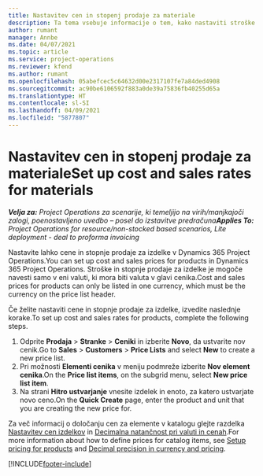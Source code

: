 ```yaml
---
title: Nastavitev cen in stopenj prodaje za materiale
description: Ta tema vsebuje informacije o tem, kako nastaviti stroške in stopnje prodaje materialov, uporabljenih pri projektih.
author: rumant
manager: Annbe
ms.date: 04/07/2021
ms.topic: article
ms.service: project-operations
ms.reviewer: kfend
ms.author: rumant
ms.openlocfilehash: 05abefcec5c64632d00e2317107fe7a84ded4908
ms.sourcegitcommit: ac90be6106592f883a0de39a75836fb40255d65a
ms.translationtype: HT
ms.contentlocale: sl-SI
ms.lasthandoff: 04/09/2021
ms.locfileid: "5877807"
---
```

# <a name="set-up-cost-and-sales-rates-for-materials"></a><span data-ttu-id="ca428-103">Nastavitev cen in stopenj prodaje za materiale</span><span class="sxs-lookup"><span data-stu-id="ca428-103">Set up cost and sales rates for materials</span></span>

<span data-ttu-id="ca428-104">_**Velja za:** Project Operations za scenarije, ki temeljijo na virih/manjkajoči zalogi, poenostavljeno uvedbo – posel do izstavitve predračuna_</span><span class="sxs-lookup"><span data-stu-id="ca428-104">_**Applies To:** Project Operations for resource/non-stocked based scenarios, Lite deployment - deal to proforma invoicing_</span></span>

<span data-ttu-id="ca428-105">Nastavite lahko cene in stopnje prodaje za izdelke v Dynamics 365 Project Operations.</span><span class="sxs-lookup"><span data-stu-id="ca428-105">You can set up cost and sales prices for products in Dynamics 365 Project Operations.</span></span> <span data-ttu-id="ca428-106">Stroške in stopnje prodaje za izdelke je mogoče navesti samo v eni valuti, ki mora biti valuta v glavi cenika.</span><span class="sxs-lookup"><span data-stu-id="ca428-106">Cost and sales prices for products can only be listed in one currency, which must be the currency on the price list header.</span></span>

<span data-ttu-id="ca428-107">Če želite nastaviti cene in stopnje prodaje za izdelke, izvedite naslednje korake.</span><span class="sxs-lookup"><span data-stu-id="ca428-107">To set up cost and sales rates for products, complete the following steps.</span></span> 

1. <span data-ttu-id="ca428-108">Odprite **Prodaja** > **Stranke** > **Ceniki** in izberite **Novo**, da ustvarite nov cenik.</span><span class="sxs-lookup"><span data-stu-id="ca428-108">Go to **Sales** > **Customers** > **Price Lists** and select **New** to create a new price list.</span></span> 
2. <span data-ttu-id="ca428-109">Pri možnosti **Elementi cenika** v meniju podmreže izberite **Nov element cenika**.</span><span class="sxs-lookup"><span data-stu-id="ca428-109">On the **Price list items**, on the subgrid menu, select **New price list item**.</span></span> 
3. <span data-ttu-id="ca428-110">Na strani **Hitro ustvarjanje** vnesite izdelek in enoto, za katero ustvarjate novo ceno.</span><span class="sxs-lookup"><span data-stu-id="ca428-110">On the **Quick Create** page, enter the product and unit that you are creating the new price for.</span></span>

<span data-ttu-id="ca428-111">Za več informacij o določanju cen za elemente v katalogu glejte razdelka [Nastavitev cen izdelkov](https://docs.microsoft.com/dynamics365/sales-enterprise/create-price-lists-price-list-items-define-pricing-products) in [Decimalna natančnost pri valuti in cenah](https://docs.microsoft.com/dynamics365/sales-enterprise/decimal-precision-currency-pricing).</span><span class="sxs-lookup"><span data-stu-id="ca428-111">For more information about how to define prices for catalog items, see [Setup pricing for products](https://docs.microsoft.com/dynamics365/sales-enterprise/create-price-lists-price-list-items-define-pricing-products) and [Decimal precision in currency and pricing](https://docs.microsoft.com/dynamics365/sales-enterprise/decimal-precision-currency-pricing).</span></span>

[!INCLUDE[footer-include](../includes/footer-banner.md)]
